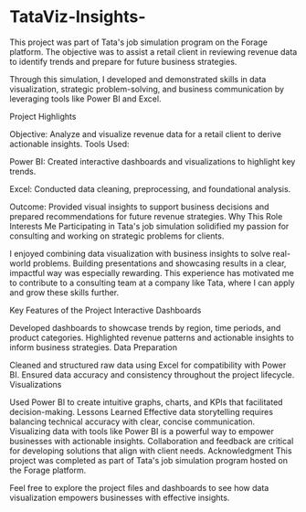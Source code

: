# TataViz-Insights-
This project was part of Tata's job simulation program on the Forage platform. The objective was to assist a retail client in reviewing revenue data to identify trends and prepare for future business strategies.

Through this simulation, I developed and demonstrated skills in data visualization, strategic problem-solving, and business communication by leveraging tools like Power BI and Excel.

Project Highlights

Objective:
Analyze and visualize revenue data for a retail client to derive actionable insights.
Tools Used:

Power BI: Created interactive dashboards and visualizations to highlight key trends.

Excel: Conducted data cleaning, preprocessing, and foundational analysis.

Outcome: Provided visual insights to support business decisions and prepared recommendations for future revenue strategies.
Why This Role Interests Me
Participating in Tata's job simulation solidified my passion for consulting and working on strategic problems for clients.

I enjoyed combining data visualization with business insights to solve real-world problems.
Building presentations and showcasing results in a clear, impactful way was especially rewarding.
This experience has motivated me to contribute to a consulting team at a company like Tata, where I can apply and grow these skills further.

Key Features of the Project
Interactive Dashboards

Developed dashboards to showcase trends by region, time periods, and product categories.
Highlighted revenue patterns and actionable insights to inform business strategies.
Data Preparation

Cleaned and structured raw data using Excel for compatibility with Power BI.
Ensured data accuracy and consistency throughout the project lifecycle.
Visualizations

Used Power BI to create intuitive graphs, charts, and KPIs that facilitated decision-making.
Lessons Learned
Effective data storytelling requires balancing technical accuracy with clear, concise communication.
Visualizing data with tools like Power BI is a powerful way to empower businesses with actionable insights.
Collaboration and feedback are critical for developing solutions that align with client needs.
Acknowledgment
This project was completed as part of Tata's job simulation program hosted on the Forage platform.

Feel free to explore the project files and dashboards to see how data visualization empowers businesses with effective insights.


